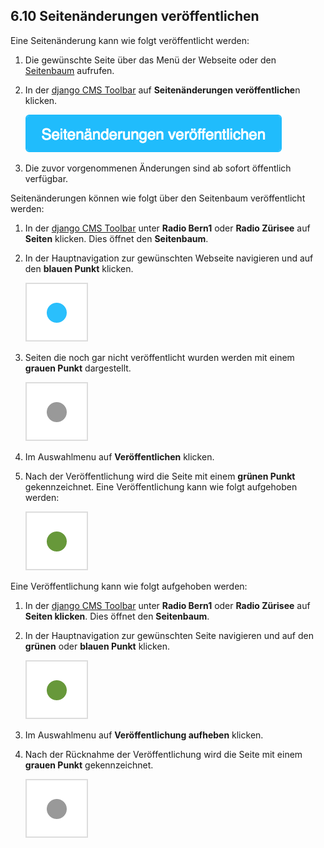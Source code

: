 
<a name="6-10-seitenänderungen-veröffentlichen">6.10 Seitenänderungen veröffentlichen</a>
-----------

Eine Seitenänderung kann wie folgt veröffentlicht werden:
  
  1. Die gewünschte Seite über das Menü der Webseite oder den [Seitenbaum](../grundlagen.md#1-5-seitenbaum) aufrufen.
  2. In der [django CMS Toolbar](../grundlagen.md#1-1-django-cms-toolbar) auf **Seitenänderungen veröffentliche**n klicken.
    
      ![SeitenÑnderungen verîffentlichen](../../screenshots/Bildschirmfoto_Seitenaenderungen_veroeffentlichen.png)

  3. Die zuvor vorgenommenen Änderungen sind ab sofort öffentlich verfügbar.

Seitenänderungen können wie folgt über den Seitenbaum veröffentlicht werden:

  1. In der [django CMS Toolbar](../grundlagen.md#1-1-django-cms-toolbar) unter **Radio Bern1** oder **Radio Zürisee** auf **Seiten** klicken. Dies öffnet den **Seitenbaum**.
  2. In der Hauptnavigation zur gewünschten Webseite navigieren und auf den **blauen Punkt** klicken.
    
      ![Nicht publizierteaenderungen](../../screenshots/Bildschirmfoto_Nicht_publizierteaenderungen.png)
      
  3. Seiten die noch gar nicht veröffentlicht wurden werden mit einem **grauen Punkt** dargestellt.
    
      ![Nicht publiziert](../../screenshots/Bildschirmfoto_Nicht_publiziert.png)
      
  4. Im Auswahlmenu auf **Veröffentlichen** klicken.
  5. Nach der Veröffentlichung wird die Seite mit einem **grünen Punkt** gekennzeichnet. Eine Veröffentlichung kann wie folgt aufgehoben werden:
    
      ![Verîffentlicht](../../screenshots/Bildschirmfoto_Veroeffentlicht.png)

Eine Veröffentlichung kann wie folgt aufgehoben werden:           

  1. In der [django CMS Toolbar](../grundlagen.md#1-1-django-cms-toolbar) unter **Radio Bern1** oder **Radio Zürisee** auf **Seiten klicken**. Dies öffnet den **Seitenbaum**.
  2. In der Hauptnavigation zur gewünschten Seite navigieren und auf den **grünen** oder **blauen Punkt** klicken.
    
      ![Verîffentlicht](../../screenshots/Bildschirmfoto_Veroeffentlicht.png)

  3. Im Auswahlmenu auf **Veröffentlichung aufheben** klicken.
  4. Nach der Rücknahme der Veröffentlichung wird die Seite mit einem **grauen Punkt** gekennzeichnet.
    
      ![Nicht publiziert](../../screenshots/Bildschirmfoto_Nicht_publiziert.png)
